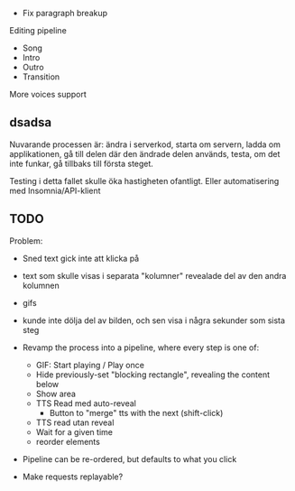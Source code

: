 -   Fix paragraph breakup

Editing pipeline

-   Song
-   Intro
-   Outro
-   Transition

More voices support

## dsadsa

Nuvarande processen är:
ändra i serverkod,
starta om servern,
ladda om applikationen,
gå till delen där den ändrade delen används,
testa,
om det inte funkar, gå tillbaks till första steget.

Testing i detta fallet skulle öka hastigheten ofantligt.
Eller automatisering med Insomnia/API-klient

## TODO

Problem:

-   Sned text gick inte att klicka på
-   text som skulle visas i separata "kolumner" revealade del av den andra kolumnen
-   gifs
-   kunde inte dölja del av bilden, och sen visa i några sekunder som sista steg

-   Revamp the process into a pipeline, where every step is one of:

    -   GIF: Start playing / Play once
    -   Hide previously-set "blocking rectangle", revealing the content below
    -   Show area
    -   TTS Read med auto-reveal
        -   Button to "merge" tts with the next (shift-click)
    -   TTS read utan reveal
    -   Wait for a given time
    -   reorder elements

-   Pipeline can be re-ordered, but defaults to what you click

-   Make requests replayable?
